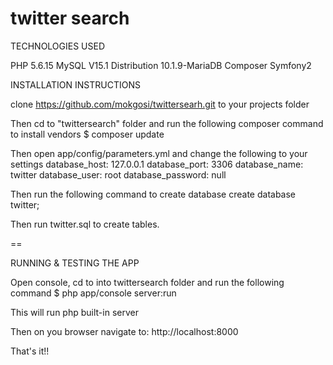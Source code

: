 # twitter search

TECHNOLOGIES USED 

PHP 5.6.15
MySQL V15.1 Distribution 10.1.9-MariaDB
Composer
Symfony2

INSTALLATION INSTRUCTIONS

clone https://github.com/mokgosi/twittersearh.git to your projects folder

Then cd to "twittersearch" folder and run the following composer command to install vendors
    $ composer update

Then open app/config/parameters.yml and change the following to your settings
    database_host: 127.0.0.1
    database_port: 3306
    database_name: twitter
    database_user: root
    database_password: null

Then run the following command to create database
    create database twitter;

Then run twitter.sql to create tables.

==

RUNNING & TESTING THE APP

Open console, cd to into twittersearch folder and run the following command
    $ php app/console server:run

This will run php built-in server

Then on you browser navigate to: http://localhost:8000

That's it!!